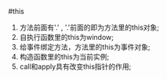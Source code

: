 #this
1. 方法前面有'.'  ,   '.'前面的即为方法里的this对象;
2. 自执行函数里的this为window;
3. 给事件绑定方法，方法里的this为事件对象;
4. 构造函数里的this为当前实例;
5. call和apply具有改变this指针的作用;